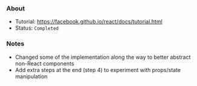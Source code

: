 ### About
* Tutorial: https://facebook.github.io/react/docs/tutorial.html
* Status: `Completed`

### Notes
* Changed some of the implementation along the way to better abstract non-React components
* Add extra steps at the end (step 4) to experiment with props/state manipulation
